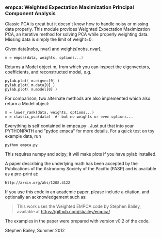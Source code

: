 ### empca: Weighted Expectation Maximization Principal Component Analysis ###

Classic PCA is great but it doesn't know how to handle noisy or missing
data properly.  This module provides Weighted Expectation Maximization PCA,
an iterative method for solving PCA while properly weighting data.
Missing data is simply the limit of weight=0.

Given data[nobs, nvar] and weights[nobs, nvar],

    m = empca(data, weights, options...)

Returns a Model object m, from which you can inspect the eigenvectors,
coefficients, and reconstructed model, e.g.

    pylab.plot( m.eigvec[0] )
    pylab.plot( m.data[0] )
    pylab.plot( m.model[0] )
    
For comparison, two alternate methods are also implemented which also
return a Model object:

    m = lower_rank(data, weights, options...)
    m = classic_pca(data)  #- but no weights or even options...

Everything is self contained in empca.py .  Just put that into your
PYTHONPATH and "pydoc empca" for more details.  For a quick test
on toy example data, run

    python empca.py

This requires numpy and scipy; it will make plots if you have pylab installed.

A paper describing the underlying math has been accepted by the
Publications of the Astronomy Society of the Pacific (PASP) and is
available as a pre-print at:

    http://arxiv.org/abs/1208.4122

If you use this code in an academic paper, please include a citation,
and optionally an acknowledgement such as:

> This work uses the Weighted EMPCA code by Stephen Bailey,
> available at https://github.com/sbailey/empca/

The examples in the paper were prepared with version v0.2 of the code.

Stephen Bailey, Summer 2012

